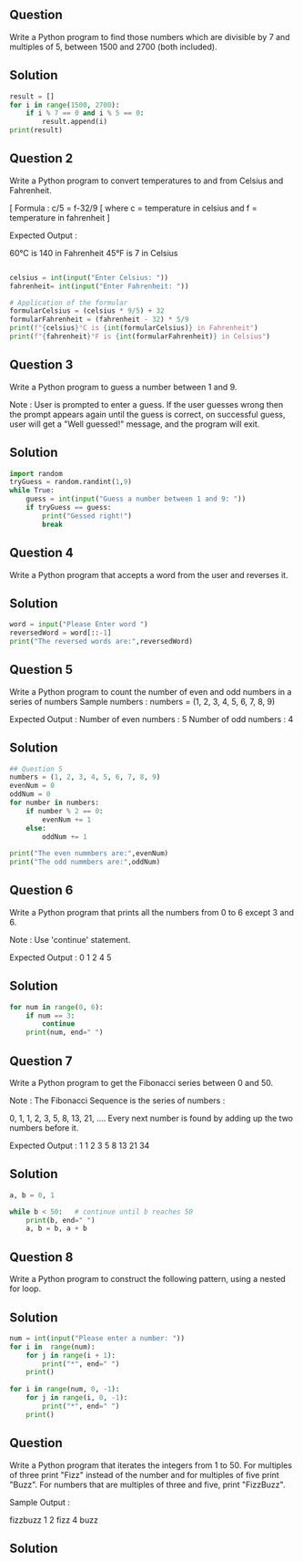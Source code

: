 ## Question 
Write a Python program to find those numbers which are divisible by 7 and multiples of 5, between 1500 and 2700 (both included).

## Solution 
```python
result = []
for i in range(1500, 2700):
    if i % 7 == 0 and i % 5 == 0:
        result.append(i)
print(result)
```
## Question 2
Write a Python program to convert temperatures to and from Celsius and Fahrenheit.

[ Formula : c/5 = f-32/9 [ where c = temperature in celsius and f = temperature in fahrenheit ]

Expected Output :

60°C is 140 in Fahrenheit
45°F is 7 in Celsius

```python

celsius = int(input("Enter Celsius: "))
fahrenheit= int(input("Enter Fahrenheit: "))

# Application of the formular
formularCelsius = (celsius * 9/5) + 32
formularFahrenheit = (fahrenheit - 32) * 5/9
print(f"{celsius}°C is {int(formularCelsius)} in Fahrenheit")
print(f"{fahrenheit}°F is {int(formularFahrenheit)} in Celsius")

```

## Question 3
Write a Python program to guess a number between 1 and 9.

Note : User is prompted to enter a guess. If the user guesses wrong then the prompt appears again until the guess is correct, on successful guess, user will get a "Well guessed!" message, and the program will exit.

## Solution 
```python
import random
tryGuess = random.randint(1,9)
while True:
    guess = int(input("Guess a number between 1 and 9: "))
    if tryGuess == guess:
        print("Gessed right!")
        break
```

## Question 4
Write a Python program that accepts a word from the user and reverses it.

## Solution 

```python 
word = input("Please Enter word ")
reversedWord = word[::-1]
print("The reversed words are:",reversedWord)
```

## Question 5
Write a Python program to count the number of even and odd numbers in a series of numbers
Sample numbers : numbers = (1, 2, 3, 4, 5, 6, 7, 8, 9) 

Expected Output :
Number of even numbers : 5
Number of odd numbers : 4

## Solution
```python
## Question 5
numbers = (1, 2, 3, 4, 5, 6, 7, 8, 9)
evenNum = 0
oddNum = 0
for number in numbers:
    if number % 2 == 0:
        evenNum += 1
    else:
        oddNum += 1     
        
print("The even nummbers are:",evenNum)
print("The odd nummbers are:",oddNum)

```
## Question 6 
Write a Python program that prints all the numbers from 0 to 6 except 3 and 6.

Note : Use 'continue' statement.

Expected Output : 0 1 2 4 5

## Solution 
```python
for num in range(0, 6):
    if num == 3:
        continue
    print(num, end=" ")

```

## Question 7
Write a Python program to get the Fibonacci series between 0 and 50.

Note : The Fibonacci Sequence is the series of numbers :

0, 1, 1, 2, 3, 5, 8, 13, 21, ....
Every next number is found by adding up the two numbers before it.

Expected Output : 1 1 2 3 5 8 13 21 34

## Solution
```python
a, b = 0, 1

while b < 50:   # continue until b reaches 50
    print(b, end=" ")
    a, b = b, a + b

```

## Question 8
Write a Python program to construct the following pattern, using a nested for loop.

## Solution 
```python
num = int(input("Please enter a number: "))
for i in  range(num):
    for j in range(i + 1):
        print("*", end=" ")
    print()
    
for i in range(num, 0, -1):
    for j in range(i, 0, -1):
        print("*", end=" ")
    print()
```
## Question
Write a Python program that iterates the integers from 1 to 50. For multiples of three print "Fizz" instead of the number and for multiples of five print "Buzz". For numbers that are multiples of three and five, print "FizzBuzz".

Sample Output :

fizzbuzz
1
2
fizz
4
buzz
## Solution
```python

```